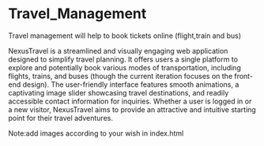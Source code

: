 # Travel_Management
Travel management will help to book tickets online (flight,train and bus)

NexusTravel is a streamlined and visually engaging web application designed to simplify travel planning. It offers users a single platform to explore and potentially book various modes of transportation, including flights, trains, and buses (though the current iteration focuses on the front-end design). The user-friendly interface features smooth animations, a captivating image slider showcasing travel destinations, and readily accessible contact information for inquiries. Whether a user is logged in or a new visitor, NexusTravel aims to provide an attractive and intuitive starting point for their travel adventures.


Note:add images according to your wish in index.html
